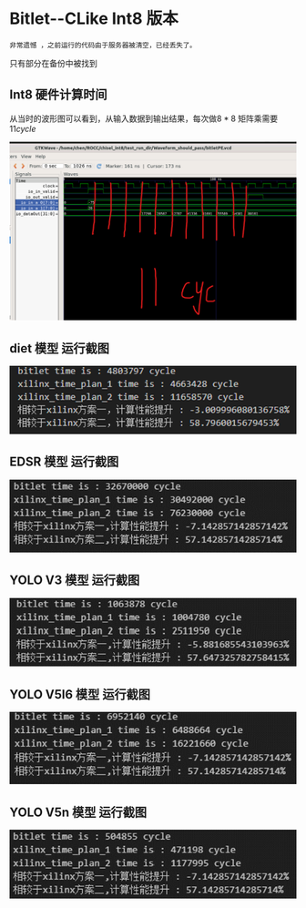 # Bitlet--CLike Int8 版本

`非常遗憾 ，之前运行的代码由于服务器被清空，已经丢失了。`

只有部分在备份中被找到

## Int8 硬件计算时间
从当时的波形图可以看到，从输入数据到输出结果，每次做$8*8$ 矩阵乘需要 $11cycle$

![图片1](.\\pics\\pic0.png )

## diet 模型 运行截图

![图片1](.\\pics\\pic1.png )

## EDSR 模型 运行截图

![图片1](.\\pics\\pic2.png )

## YOLO V3 模型 运行截图

![图片1](.\\pics\\pic3.png )

## YOLO V5l6 模型 运行截图

![图片1](.\\pics\\pic4.png )

## YOLO V5n 模型 运行截图

![图片1](.\\pics\\pic5.png )
